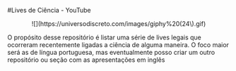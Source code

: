 #Lives de Ciência - YouTube

<div align="center">
  ![](https://universodiscreto.com/images/giphy%20(24\).gif)
</div>

O propósito desse repositório é listar uma série de lives legais que ocorreram recentemente ligadas a ciência de alguma maneira. O foco maior será as de língua portuguesa, mas eventualmente posso criar um outro repositório ou seção com as apresentações em inglês
